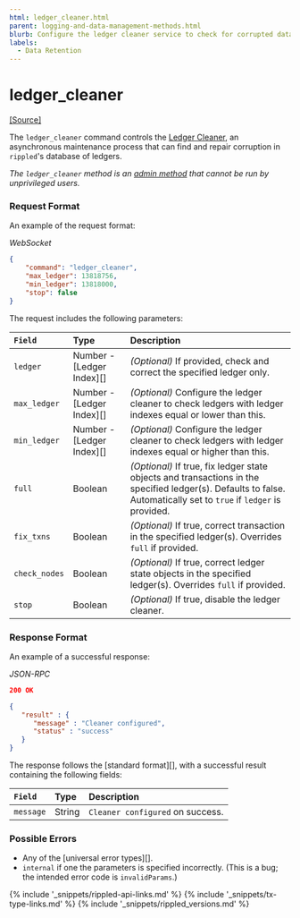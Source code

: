 ```yaml
---
html: ledger_cleaner.html
parent: logging-and-data-management-methods.html
blurb: Configure the ledger cleaner service to check for corrupted data.
labels:
  - Data Retention
---
```

# ledger_cleaner
[[Source]](https://github.com/ripple/rippled/blob/df54b47cd0957a31837493cd69e4d9aade0b5055/src/ripple/rpc/handlers/LedgerCleaner.cpp "Source")

The `ledger_cleaner` command controls the [Ledger Cleaner](https://github.com/ripple/rippled/blob/f313caaa73b0ac89e793195dcc2a5001786f916f/src/ripple/app/ledger/README.md#the-ledger-cleaner), an asynchronous maintenance process that can find and repair corruption in `rippled`'s database of ledgers.

_The `ledger_cleaner` method is an [admin method](admin-rippled-methods.html) that cannot be run by unprivileged users._

### Request Format
An example of the request format:

<!-- MULTICODE_BLOCK_START -->

*WebSocket*

```json
{
    "command": "ledger_cleaner",
    "max_ledger": 13818756,
    "min_ledger": 13818000,
    "stop": false
}
```

<!-- MULTICODE_BLOCK_END -->

The request includes the following parameters:

| `Field`       | Type                      | Description                      |
|:--------------|:--------------------------|:---------------------------------|
| `ledger`      | Number - [Ledger Index][] | _(Optional)_ If provided, check and correct the specified ledger only. |
| `max_ledger`  | Number - [Ledger Index][] | _(Optional)_ Configure the ledger cleaner to check ledgers with ledger indexes equal or lower than this. |
| `min_ledger`  | Number - [Ledger Index][] | _(Optional)_ Configure the ledger cleaner to check ledgers with ledger indexes equal or higher than this. |
| `full`        | Boolean                   | _(Optional)_ If true, fix ledger state objects and transactions in the specified ledger(s). Defaults to false. Automatically set to `true` if `ledger` is provided. |
| `fix_txns`    | Boolean                   | _(Optional)_ If true, correct transaction in the specified ledger(s). Overrides `full` if provided. |
| `check_nodes` | Boolean                   | _(Optional)_ If true, correct ledger state objects in the specified ledger(s). Overrides `full` if provided. |
| `stop`        | Boolean                   | _(Optional)_ If true, disable the ledger cleaner. |

### Response Format

An example of a successful response:

<!-- MULTICODE_BLOCK_START -->

*JSON-RPC*

```json
200 OK

{
   "result" : {
      "message" : "Cleaner configured",
      "status" : "success"
   }
}

```

<!-- MULTICODE_BLOCK_END -->

The response follows the [standard format][], with a successful result containing the following fields:

| `Field`   | Type   | Description                      |
|:----------|:-------|:---------------------------------|
| `message` | String | `Cleaner configured` on success. |

### Possible Errors

* Any of the [universal error types][].
* `internal` if one the parameters is specified incorrectly. (This is a bug; the intended error code is `invalidParams`.)

<!--{# common link defs #}-->
{% include '_snippets/rippled-api-links.md' %}
{% include '_snippets/tx-type-links.md' %}
{% include '_snippets/rippled_versions.md' %}
